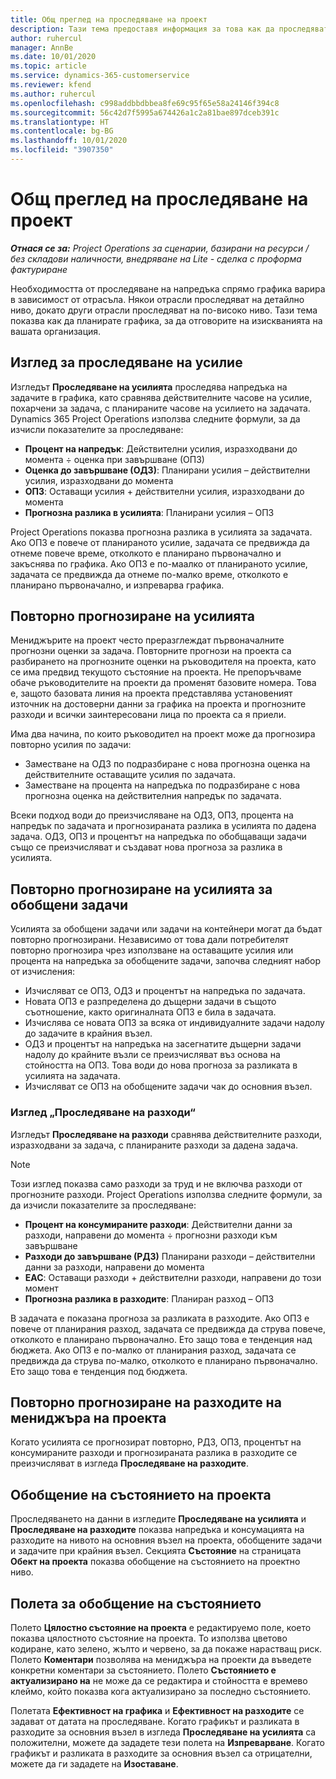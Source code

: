 ```yaml
---
title: Общ преглед на проследяване на проект
description: Тази тема предоставя информация за това как да проследявате напредъка на проекта и консумацията на разходите.
author: ruhercul
manager: AnnBe
ms.date: 10/01/2020
ms.topic: article
ms.service: dynamics-365-customerservice
ms.reviewer: kfend
ms.author: ruhercul
ms.openlocfilehash: c998addbbdbbea8fe69c95f65e58a24146f394c8
ms.sourcegitcommit: 56c42d7f5995a674426a1c2a81bae897dceb391c
ms.translationtype: HT
ms.contentlocale: bg-BG
ms.lasthandoff: 10/01/2020
ms.locfileid: "3907350"
---
```

# <a name="project-tracking-overview"></a>Общ преглед на проследяване на проект

_**Отнася се за:** Project Operations за сценарии, базирани на ресурси / без складови наличности, внедряване на Lite - сделка с проформа фактуриране_

Необходимостта от проследяване на напредъка спрямо графика варира в зависимост от отрасъла. Някои отрасли проследяват на детайлно ниво, докато други отрасли проследяват на по-високо ниво. Тази тема показва как да планирате графика, за да отговорите на изискванията на вашата организация.

## <a name="effort-tracking-view"></a>Изглед за проследяване на усилие

Изгледът **Проследяване на усилията** проследява напредъка на задачите в графика, като сравнява действителните часове на усилие, похарчени за задача, с планираните часове на усилието на задачата. Dynamics 365 Project Operations използва следните формули, за да изчисли показателите за проследяване:

- **Процент на напредък**: Действителни усилия, изразходвани до момента ÷ оценка при завършване (ОПЗ) 
- **Оценка до завършване (ОДЗ)**: Планирани усилия – действителни усилия, изразходвани до момента 
- **ОПЗ**: Оставащи усилия + действителни усилия, изразходвани до момента 
- **Прогнозна разлика в усилията**: Планирани усилия – ОПЗ

Project Operations показва прогнозна разлика в усилията за задачата. Ако ОПЗ е повече от планираното усилие, задачата се предвижда да отнеме повече време, отколкото е планирано първоначално и закъснява по графика. Ако ОПЗ е по-маалко от планираното усилие, задачата се предвижда да отнеме по-малко време, отколкото е планирано първоначално, и изпреварва графика.

## <a name="reprojecting-effort"></a>Повторно прогнозиране на усилията

Мениджърите на проект често преразглеждат първоначалните прогнозни оценки за задача. Повторните прогнози на проекта са разбирането на прогнозните оценки на ръководителя на проекта, като се има предвид текущото състояние на проекта. Не препоръчваме обаче ръководителите на проекти да променят базовите номера. Това е, защото базовата линия на проекта представлява установеният източник на достоверни данни за графика на проекта и прогнозните разходи и всички заинтересовани лица по проекта са я приели.

Има два начина, по които ръководител на проект може да прогнозира повторно усилия по задачи:

- Заместване на ОДЗ по подразбиране с нова прогнозна оценка на действителните оставащите усилия по задачата. 
- Заместване на процента на напредъка по подразбиране с нова прогнозна оценка на действителния напредък по задачата.

Всеки подход води до преизчисляване на ОДЗ, ОПЗ, процента на напредък по задачата и прогнозираната разлика в усилията по дадена задача. ОДЗ, ОПЗ и процентът на напредъка по обобщаващи задачи също се преизчисляват и създават нова прогноза за разлика в усилията.

## <a name="reprojection-of-effort-on-summary-tasks"></a>Повторно прогнозиране на усилията за обобщени задачи

Усилията за обобщени задачи или задачи на контейнери могат да бъдат повторно прогнозирани. Независимо от това дали потребителят повторно прогнозира чрез използване на оставащите усилия или процента на напредъка за обобщените задачи, започва следният набор от изчисления:

- Изчисляват се ОПЗ, ОДЗ и процентът на напредъка по задачата.
- Новата ОПЗ е разпределена до дъщерни задачи в същото съотношение, както оригиналната ОПЗ е била в задачата.
- Изчислява се новата ОПЗ за всяка от индивидуалните задачи надолу до задачите в крайния възел. 
- ОДЗ и процентът на напредъка на засегнатите дъщерни задачи надолу до крайните възли се преизчисляват въз основа на стойността на ОПЗ. Това води до нова прогноза за разликата в усилията на задачата. 
- Изчисляват се ОПЗ на обобщените задачи чак до основния възел.

### <a name="cost-tracking-view"></a>Изглед „Проследяване на разходи“ 

Изгледът **Проследяване на разходи** сравнява действителните разходи, изразходвани за задача, с планираните разходи за дадена задача. 

> [!NOTE]
> Този изглед показва само разходи за труд и не включва разходи от прогнозните разходи. Project Operations използва следните формули, за да изчисли показателите за проследяване:

- **Процент на консумираните разходи**: Действителни данни за разходи, направени до момента ÷ прогнозни разходи към завършване
- **Разходи до завършване (РДЗ)** Планирани разходи – действителни данни за разходи, направени до момента
- **EAC**: Оставащи разходи + действителни разходи, направени до този момент
- **Прогнозна разлика в разходите**: Планиран разход – ОПЗ

В задачата е показана прогноза за разликата в разходите. Ако ОПЗ е повече от планирания разход, задачата се предвижда да струва повече, отколкото е планирано първоначално. Ето защо това е тенденция над бюджета. Ако ОПЗ е по-малко от планирания разход, задачата се предвижда да струва по-малко, отколкото е планирано първоначално. Ето защо това е тенденция под бюджета.

## <a name="project-managers-reprojection-of-cost"></a>Повторно прогнозиране на разходите на мениджъра на проекта

Когато усилията се прогнозират повторно, РДЗ, ОПЗ, процентът на консумираните разходи и прогнозираната разлика в разходите се преизчисляват в изгледа **Проследяване на разходите**.

## <a name="project-status-summary"></a>Обобщение на състоянието на проекта

Проследяването на данни в изгледите **Проследяване на усилията** и **Проследяване на разходите** показва напредъка и консумацията на разходите на нивото на основния възел на проекта, обобщените задачи и задачите при крайния възел. Секцията **Състояние** на страницата **Обект на проекта** показва обобщение на състоянието на проектно ниво.

## <a name="status-summary-fields"></a>Полета за обобщение на състоянието

Полето **Цялостно състояние на проекта** е редактируемо поле, което показва цялостното състояние на проекта. То използва цветово кодиране, като зелено, жълто и червено, за да покаже нарастващ риск. Полето **Коментари** позволява на мениджъра на проекти да въведете конкретни коментари за състоянието. Полето **Състоянието е актуализирано на** не може да се редактира и стойността е времево клеймо, който показва кога актуализирано за последно състоянието.

Полетата **Ефективност на графика** и **Ефективност на разходите** се задават от датата на проследяване. Когато графикът и разликата в разходите за основния възел в изгледа **Проследяване на усилията** са положителни, можете да зададете тези полета на **Изпреварване**. Когато графикът и разликата в разходите за основния възел са отрицателни, можете да ги зададете на **Изоставане**.
